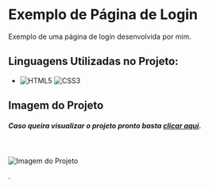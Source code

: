 # Exemplo de Página de Login

Exemplo de uma página de login desenvolvida por mim.

## Linguagens Utilizadas no Projeto:

* ![HTML5](https://img.shields.io/badge/html5-%23E34F26.svg?style=for-the-badge&logo=html5&logoColor=white) ![CSS3](https://img.shields.io/badge/css3-%231572B6.svg?style=for-the-badge&logo=css3&logoColor=white)

## Imagem do Projeto

##### Caso queira visualizar o projeto pronto basta [clicar aqui](https://dusbeat.github.io/minimalist-login/).
<br>

![Imagem do Projeto](https://cdn.discordapp.com/attachments/1081731626150670467/1081732467687440464/download_1.png)

.
